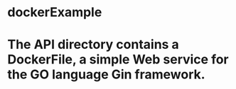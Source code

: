 # dockerExample
# The API directory contains a DockerFile, a simple Web service for the GO language Gin framework.
